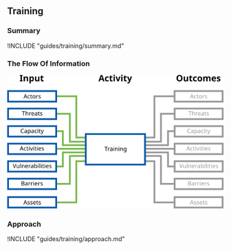 ## Training

### Summary

!INCLUDE "guides/training/summary.md"

### The Flow Of Information

![Training Information Flow](../../content/images/info_flows/training.svg)

### Approach

!INCLUDE "guides/training/approach.md"
